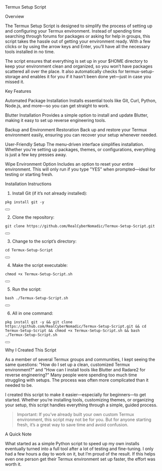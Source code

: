 Termux Setup Script

Overview

The Termux Setup Script is designed to simplify the process of setting up and configuring your Termux environment. Instead of spending time searching through forums for packages or asking for help in groups, this script takes the hassle out of getting your environment ready. With a few clicks or by using the arrow keys and Enter, you’ll have all the necessary tools installed in no time.

The script ensures that everything is set up in your $HOME directory to keep your environment clean and organized, so you won’t have packages scattered all over the place. It also automatically checks for termux-setup-storage and enables it for you if it hasn’t been done yet—just in case you missed it.

Key Features

Automated Package Installation
Installs essential tools like Git, Curl, Python, Node.js, and more—so you can get straight to work.

Blutter Installation
Provides a simple option to install and update Blutter, making it easy to set up reverse engineering tools.

Backup and Environment Restoration
Back up and restore your Termux environment easily, ensuring you can recover your setup whenever needed.

User-Friendly Setup
The menu-driven interface simplifies installation. Whether you're setting up packages, themes, or configurations, everything is just a few key presses away.

Wipe Environment Option
Includes an option to reset your entire environment. This will only run if you type "YES" when prompted—ideal for testing or starting fresh.


Installation Instructions

1. Install Git (if it’s not already installed):

<pre><code id="cmd1">pkg install git -y</code></pre>  <button onclick="copyToClipboard('cmd1')"></button>


2. Clone the repository:

<pre><code id="cmd2">git clone https://github.com/RealCyberNomadic/Termux-Setup-Script.git</code></pre>  <button onclick="copyToClipboard('cmd2')"></button>


3. Change to the script’s directory:

<pre><code id="cmd3">cd Termux-Setup-Script</code></pre>  <button onclick="copyToClipboard('cmd3')"></button>


4. Make the script executable:

<pre><code id="cmd4">chmod +x Termux-Setup-Script.sh</code></pre>  <button onclick="copyToClipboard('cmd4')"></button>


5. Run the script:

<pre><code id="cmd5">bash ./Termux-Setup-Script.sh</code></pre>  <button onclick="copyToClipboard('cmd5')"></button>


6. All in one command:

<pre><code id="cmd6">pkg install git -y && git clone https://github.com/RealCyberNomadic/Termux-Setup-Script.git && cd Termux-Setup-Script && chmod +x Termux-Setup-Script.sh && bash ./Termux-Setup-Script.sh</code></pre>  <button onclick="copyToClipboard('cmd6')"></button>


Why I Created This Script

As a member of several Termux groups and communities, I kept seeing the same questions: "How do I set up a clean, customized Termux environment?" and "How can I install tools like Blutter and Radare2 for reverse engineering?" Many people were spending too much time struggling with setups. The process was often more complicated than it needed to be.

I created this script to make it easier—especially for beginners—to get started. Whether you’re installing tools, customizing themes, or organizing your setup, this script handles everything through a simple, guided process.

> Important: If you’ve already built your own custom Termux environment, this script may not be for you. But for anyone starting fresh, it’s a great way to save time and avoid confusion.

A Quick Note

What started as a simple Python script to speed up my own installs eventually turned into a full tool after a lot of testing and fine-tuning. I only had a few hours a day to work on it, but I’m proud of the result. If this helps even one person get their Termux environment set up faster, the effort was worth it.
